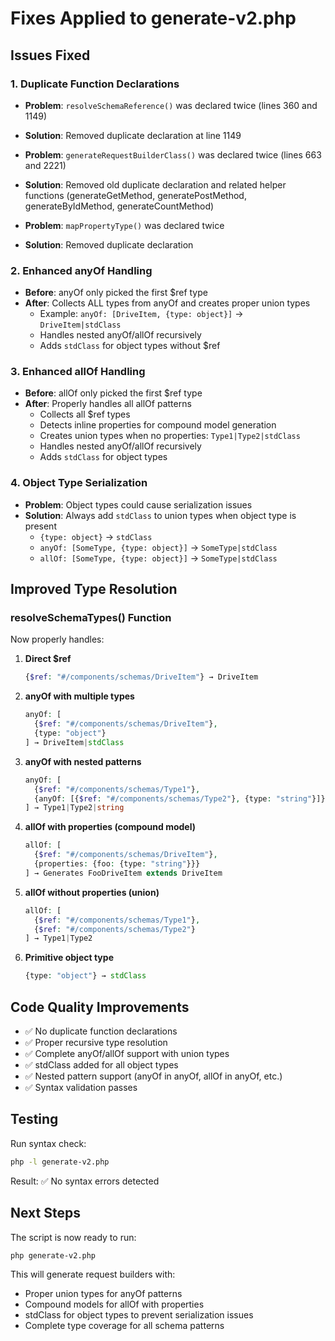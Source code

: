 # Fixes Applied to generate-v2.php

## Issues Fixed

### 1. **Duplicate Function Declarations**
- **Problem**: `resolveSchemaReference()` was declared twice (lines 360 and 1149)
- **Solution**: Removed duplicate declaration at line 1149

- **Problem**: `generateRequestBuilderClass()` was declared twice (lines 663 and 2221)
- **Solution**: Removed old duplicate declaration and related helper functions (generateGetMethod, generatePostMethod, generateByIdMethod, generateCountMethod)

- **Problem**: `mapPropertyType()` was declared twice
- **Solution**: Removed duplicate declaration

### 2. **Enhanced anyOf Handling**
- **Before**: anyOf only picked the first $ref type
- **After**: Collects ALL types from anyOf and creates proper union types
  - Example: `anyOf: [DriveItem, {type: object}]` → `DriveItem|stdClass`
  - Handles nested anyOf/allOf recursively
  - Adds `stdClass` for object types without $ref

### 3. **Enhanced allOf Handling**
- **Before**: allOf only picked the first $ref type
- **After**: Properly handles all allOf patterns
  - Collects all $ref types
  - Detects inline properties for compound model generation
  - Creates union types when no properties: `Type1|Type2|stdClass`
  - Handles nested anyOf/allOf recursively
  - Adds `stdClass` for object types

### 4. **Object Type Serialization**
- **Problem**: Object types could cause serialization issues
- **Solution**: Always add `stdClass` to union types when object type is present
  - `{type: object}` → `stdClass`
  - `anyOf: [SomeType, {type: object}]` → `SomeType|stdClass`
  - `allOf: [SomeType, {type: object}]` → `SomeType|stdClass`

## Improved Type Resolution

### resolveSchemaTypes() Function

Now properly handles:

1. **Direct $ref**
   ```php
   {$ref: "#/components/schemas/DriveItem"} → DriveItem
   ```

2. **anyOf with multiple types**
   ```php
   anyOf: [
     {$ref: "#/components/schemas/DriveItem"},
     {type: "object"}
   ] → DriveItem|stdClass
   ```

3. **anyOf with nested patterns**
   ```php
   anyOf: [
     {$ref: "#/components/schemas/Type1"},
     {anyOf: [{$ref: "#/components/schemas/Type2"}, {type: "string"}]}
   ] → Type1|Type2|string
   ```

4. **allOf with properties (compound model)**
   ```php
   allOf: [
     {$ref: "#/components/schemas/DriveItem"},
     {properties: {foo: {type: "string"}}}
   ] → Generates FooDriveItem extends DriveItem
   ```

5. **allOf without properties (union)**
   ```php
   allOf: [
     {$ref: "#/components/schemas/Type1"},
     {$ref: "#/components/schemas/Type2"}
   ] → Type1|Type2
   ```

6. **Primitive object type**
   ```php
   {type: "object"} → stdClass
   ```

## Code Quality Improvements

- ✅ No duplicate function declarations
- ✅ Proper recursive type resolution
- ✅ Complete anyOf/allOf support with union types
- ✅ stdClass added for all object types
- ✅ Nested pattern support (anyOf in anyOf, allOf in anyOf, etc.)
- ✅ Syntax validation passes

## Testing

Run syntax check:
```bash
php -l generate-v2.php
```

Result: ✅ No syntax errors detected

## Next Steps

The script is now ready to run:
```bash
php generate-v2.php
```

This will generate request builders with:
- Proper union types for anyOf patterns
- Compound models for allOf with properties
- stdClass for object types to prevent serialization issues
- Complete type coverage for all schema patterns
